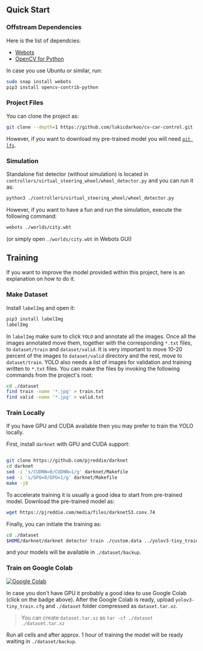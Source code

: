 
## Quick Start

### Offstream Dependencies
Here is the list of dependcies:
- [Webots](https://www.cyberbotics.com/)
- [OpenCV for Python](https://pypi.org/project/opencv-python/)

In case you use Ubuntu or similar, run:
```bash
sudo snap install webots
pip3 install opencv-contrib-python
```

### Project Files
You can clone the project as:
```bash
git clone --depth=1 https://github.com/lukicdarkoo/cv-car-control.git
```
However, if you want to download my pre-trained model you will need [`git lfs`](https://git-lfs.github.com/).

### Simulation
Standalone fist detector (without simulation) is located in `controllers/virtual_steering_wheel/wheel_detector.py` and you can run it as:
```bash
python3 ./controllers/virtual_steering_wheel/wheel_detector.py
```

However, if you want to have a fun and run the simulation, execute the following command:
```bash
webots ./worlds/city.wbt
```
(or simply open `./worlds/city.wbt` in Webots GUI)

## Training

If you want to improve the model provided within this project, here is an explanation on how to do it.

### Make Dataset
Install `labelImg` and open it:
```bash
pip3 install labelImg
labelImg
```

In `labelImg` make sure to click `YOLO` and annotate all the images.
Once all the images annotated move them, together with the corresponding `*.txt` files, to `dataset/train` and `dataset/valid`.
It is very important to move 10-20 percent of the images to `dataset/valid` directory and the rest, move to `dataset/train`.
YOLO also needs a list of images for validation and training written to `*.txt` files.
You can make the files by invoking the following commands from the project's root:
```bash
cd ./dataset
find train -name '*.jpg' > train.txt
find valid -name '*.jpg' > valid.txt
```

### Train Locally

If you have GPU and CUDA available then you may prefer to train the YOLO locally.

First, install `darknet` with GPU and CUDA support:
```bash

git clone https://github.com/pjreddie/darknet
cd darknet
sed -i 's/CUDNN=0/CUDNN=1/g' darknet/Makefile
sed -i 's/GPU=0/GPU=1/g' darknet/Makefile
make -j8
```

To accelerate training it is usually a good idea to start from pre-trained model.
Download the pre-trained model as:
```bash
wget https://pjreddie.com/media/files/darknet53.conv.74
```

Finally, you can initiate the training as:
```bash
cd ./dataset
$HOME/darknet/darknet detector train ./custom.data ../yolov3-tiny_train.cfg ../darknet53.conv.74 
```
and your models will be available in `./dataset/backup`.

### Train on Google Colab

[![Google Colab](https://colab.research.google.com/assets/colab-badge.svg)](https://colab.research.google.com/drive/1xQ2eHRcVIB8GCBsp85jxWabH-tavZIE3?usp=sharing)  

In case you don't have GPU it probably a good idea to use Google Colab (click on the badge above).
After the Google Colab is ready, upload `yolov3-tiny_train.cfg` and `./dataset` folder compressed as `dataset.tar.xz`.

> You can create `dataset.tar.xz` as `tar -cf ./dataset ./dataset.tar.xz`

Run all cells and after approx. 1 hour of training the model will be ready waiting in `./dataset/backup`.
